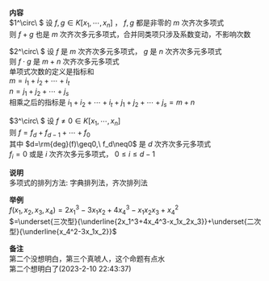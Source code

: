 **内容**  
 $1^\circ\ $ 设 $f,g\in K[x_1,\cdots,x_n]$ ， $f,g$ 都是非零的 $m$ 次齐次多项式  
则 $f+g$ 也是 $m$ 次齐次多元多项式，合并同类项只涉及系数变动，不影响次数  
  
 $2^\circ\ $ 设 $f$ 是 $m$ 次齐次多元多项式， $g$ 是 $n$ 次齐次多元多项式  
则 $f\cdot g$ 是 $m+n$ 次齐次多元多项式  
单项式次数的定义是指标和  
 $m=i_1+i_2+\cdots+i_t$   
 $n=j_1+j_2+\cdots+j_s$   
相乘之后的指标是 $i_1+i_2+\cdots+i_t+j_1+j_2+\cdots+j_s=m+n$   
  
 $3^\circ\ $ 设 $f\neq0\in K[x_1,\cdots,x_n]$   
则 $f=f_d+f_{d-1}+\cdots+f_0$   
其中 $d=\rm{deg}(f)\geq0,\ f_d\neq0$ 是 $d$ 次齐次多元多项式  
 $f_i=0$ 或是 $i$ 次齐次多元多项式， $0\leq i\leq d-1$   
  
**说明**  
多项式的排列方法: 字典排列法，齐次排列法  
  
**举例**  
 $f(x_1,x_2,x_3,x_4)=2x_1^3-3x_1x_2+4x_4^3-x_1x_2x_3+x_4^2$   
 $=\underset{三次型}{\underline{2x_1^3+4x_4^3-x_1x_2x_3}}+\underset{二次型}{\underline{x_4^2-3x_1x_2}}$   
  
**备注**  
第二个没想明白，第三个真唬人，这个命题有点水  
第二个想明白了(2023-2-10 22:43:37)  
